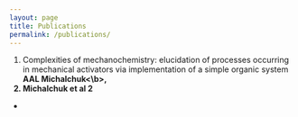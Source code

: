 ```yaml
---
layout: page
title: Publications
permalink: /publications/
---
```


1. Complexities of mechanochemistry: elucidation of processes occurring in mechanical activators via implementation of a simple organic system <b>AAL Michalchuk<\b>,
3. Michalchuk et al 2

* 
